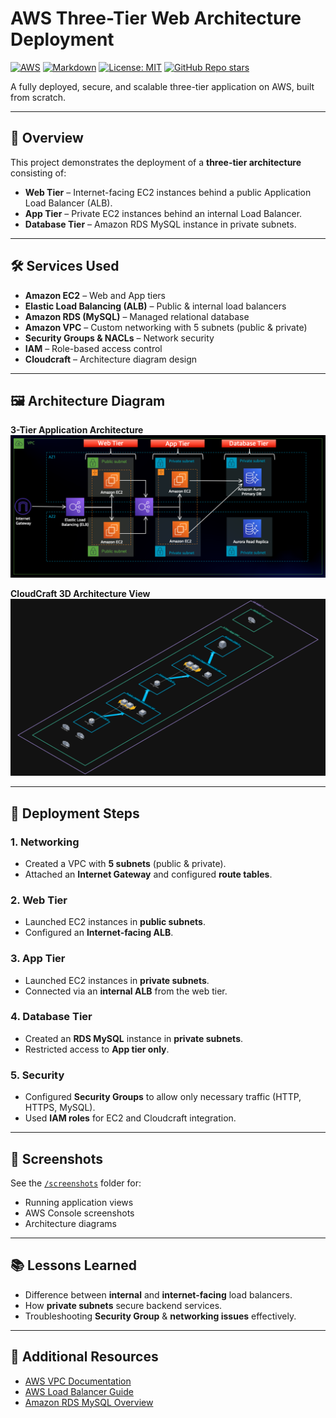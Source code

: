 # AWS Three-Tier Web Architecture Deployment

[![AWS](https://img.shields.io/badge/Cloud-AWS-orange?logo=amazon-aws&logoColor=white)](https://aws.amazon.com/)
[![Markdown](https://img.shields.io/badge/Format-Markdown-blue?logo=markdown)](https://www.markdownguide.org/)
[![License: MIT](https://img.shields.io/badge/License-MIT-green.svg)](LICENSE)
[![GitHub Repo stars](https://img.shields.io/github/stars/qasimsqt/aws-three-tier-app?style=social)](https://github.com/qasimsqt/aws-three-tier-app)


A fully deployed, secure, and scalable three-tier application on AWS, built from scratch.

---

## 📌 Overview
This project demonstrates the deployment of a **three-tier architecture** consisting of:

- **Web Tier** – Internet-facing EC2 instances behind a public Application Load Balancer (ALB).
- **App Tier** – Private EC2 instances behind an internal Load Balancer.
- **Database Tier** – Amazon RDS MySQL instance in private subnets.

---

## 🛠 Services Used

- **Amazon EC2** – Web and App tiers
- **Elastic Load Balancing (ALB)** – Public & internal load balancers
- **Amazon RDS (MySQL)** – Managed relational database
- **Amazon VPC** – Custom networking with 5 subnets (public & private)
- **Security Groups & NACLs** – Network security
- **IAM** – Role-based access control
- **Cloudcraft** – Architecture diagram design

---

## 🖼 Architecture Diagram

**3-Tier Application Architecture**
![Architecture](./screenshots/3TierArch.png)

**CloudCraft 3D Architecture View**
![CloudCraft Architecture](./screenshots/Web_App_Reference_Architecture.png)

---

## 🚀 Deployment Steps

### 1. Networking
- Created a VPC with **5 subnets** (public & private).
- Attached an **Internet Gateway** and configured **route tables**.

### 2. Web Tier
- Launched EC2 instances in **public subnets**.
- Configured an **Internet-facing ALB**.

### 3. App Tier
- Launched EC2 instances in **private subnets**.
- Connected via an **internal ALB** from the web tier.

### 4. Database Tier
- Created an **RDS MySQL** instance in **private subnets**.
- Restricted access to **App tier only**.

### 5. Security
- Configured **Security Groups** to allow only necessary traffic (HTTP, HTTPS, MySQL).
- Used **IAM roles** for EC2 and Cloudcraft integration.

---

## 📂 Screenshots
See the [`/screenshots`](./screenshots) folder for:
- Running application views
- AWS Console screenshots
- Architecture diagrams

---

## 📚 Lessons Learned
- Difference between **internal** and **internet-facing** load balancers.
- How **private subnets** secure backend services.
- Troubleshooting **Security Group** & **networking issues** effectively.

---

## 📝 Additional Resources
- [AWS VPC Documentation](https://docs.aws.amazon.com/vpc/)
- [AWS Load Balancer Guide](https://docs.aws.amazon.com/elasticloadbalancing/)
- [Amazon RDS MySQL Overview](https://docs.aws.amazon.com/AmazonRDS/latest/UserGuide/CHAP_MySQL.html)
